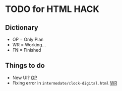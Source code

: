 # TODO for HTML HACK

## Dictionary
- OP = Only Plan
- WR = Working...
- FN = Finished

## Things to do
- New UI? [OP]()
- Fixing error in ```intermedate/clock-digital.html``` [WR]()